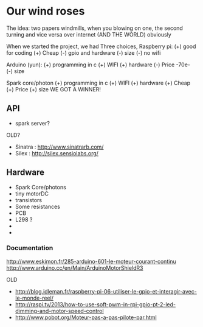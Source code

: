# Our wind roses

The idea: 
two papers windmills, when you blowing on one, the second turning  and vice versa
over internet (AND THE WORLD) obviously

When we started the project, we had Three choices, 
Raspberry pi:
 (+) good for coding 
 (+) Cheap
 (-) gpio and hardware
 (-) size
 (-) no wifi
 
Arduino (yun):
 (+) programming in c
 (+) WIFI
 (+) hardware
 (-) Price -70e-
 (-) size
 
 
 Spark core/photon
 (+) programming in c
 (+) WIFI
 (+) hardware
 (+) Cheap
 (+) Price
 (+) size
 WE GOT A WINNER!

## API

 - spark server?
 
OLD?
 - Sinatra : http://www.sinatrarb.com/
 - Silex : http://silex.sensiolabs.org/
 
 
## Hardware

 - Spark Core/photons
 - tiny motorDC
 - transistors
 - Some resistances
 - PCB
 - L298 ?
 - 
 - 

### Documentation


http://www.eskimon.fr/285-arduino-601-le-moteur-courant-continu
http://www.arduino.cc/en/Main/ArduinoMotorShieldR3

OLD
 - http://blog.idleman.fr/raspberry-pi-06-utiliser-le-gpio-et-interagir-avec-le-monde-reel/
 - http://raspi.tv/2013/how-to-use-soft-pwm-in-rpi-gpio-pt-2-led-dimming-and-motor-speed-control
 - http://www.pobot.org/Moteur-pas-a-pas-pilote-par.html
